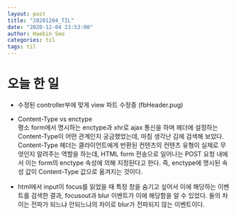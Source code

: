 ```yaml
---
layout: post
title: "20201204_TIL"
date: "2020-12-04 23:53:00"
author: Haebin Seo
categories: til
tags: til
---
```

# 오늘 한 일
- 수정된 controller부에 맞게 view 파트 수정중 (fbHeader.pug)

- Content-Type vs enctype  
  평소 form에서 명시하는 enctype과 xhr로 ajax 통신을 하며 헤더에 설정하는 Content-Type이 어떤 관계인지 궁금했었는데, 마침 생각난 김에 검색해 보았다.
  Content-Type 헤더는 클라이언트에게 반환된 컨텐츠의 컨텐츠 유형이 실제로 무엇인지 알려주는 역할을 하는데, HTML form 전송으로 일어나는 POST 요청 내에서 이는 form의 enctype 속성에 의해 지정된다고 한다. 즉, enctype에 명시된 속성 값이 Content-Type 값으로 옮겨지는 것이다.

- html에서 input이 focus를 읽었을 때 특정 창을 숨기고 싶어서 이에 해당하는 이벤트를 검색한 결과, focusout과 blur 이벤트가 이에 해당함을 알 수 있었다.
  둘의 차이는 전파가 되느냐 안되느냐의 차이로 blur가 전파되지 않는 이벤트이다.